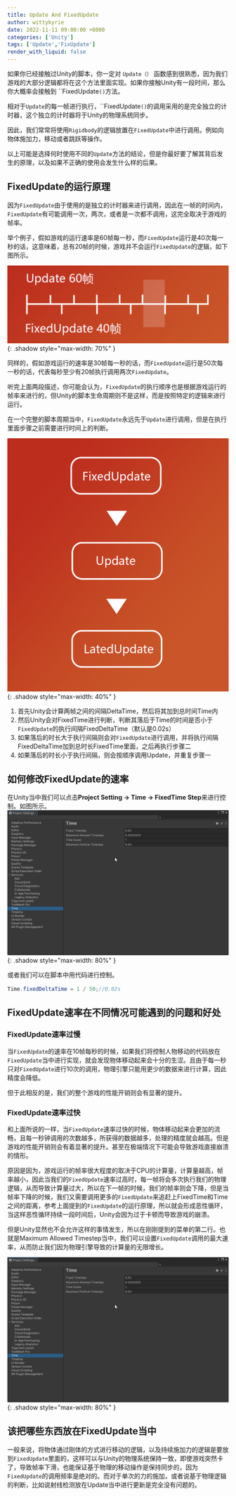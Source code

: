 ```yaml
---
title: Update And FixedUpdate
author: wittykyrie
date: 2022-11-11 09:00:00 +0800
categories: ['Unity']
tags: ['Update','FixUpdate']
render_with_liquid: false
---
```


如果你已经接触过Unity的脚本，你一定对 `Update（）` 函数感到很熟悉，因为我们游戏的大部分逻辑都将在这个方法里面实现。如果你接触Unity有一段时间，那么你大概率会接触到 ``FixedUpdate`()`方法。

相对于`Update`的每一帧进行执行，``FixedUpdate`()`的调用采用的是完全独立的计时器，这个独立的计时器将于Unity的物理系统同步。

因此，我们常常将使用`Rigidbody`的逻辑放置在`FixedUpdate`中进行调用。例如向物体施加力，移动或者跳跃等操作。

以上可能是选择何时使用不同的`Update`方法的结论，但是你最好要了解其背后发生的原理，以及如果不正确的使用会发生什么样的后果。

## FixedUpdate的运行原理

因为`FixedUpdate`由于使用的是独立的计时器来进行调用，因此在一帧的时间内，`FixedUpdate`有可能调用一次，两次，或者是一次都不调用，这完全取决于游戏的帧率。

举个例子，假如游戏的运行速率是60帧每一秒，而`FixedUpdate`运行是40次每一秒的话，这意味着，总有20帧的时候，游戏并不会运行`FixedUpdate`的逻辑，如下图所示。

![Alt text](/assets/2022-11-21/2.png){: .shadow style="max-width: 70%" }

同样的，假如游戏运行的速率是30帧每一秒的话，而`FixedUpdate`运行是50次每一秒的话，代表每秒至少有20帧执行调用两次`FixedUpdate`。

听完上面两段描述，你可能会认为，`FixedUpdate`的执行顺序也是根据游戏运行的帧率来进行的，但Unity的脚本生命周期则不是这样，而是按照特定的逻辑来进行运行。

在一个完整的脚本周期当中，`FixedUpdate`永远先于`Update`进行调用，但是在执行里面步骤之前需要进行时间上的判断。

![Alt text](/assets/2022-11-21/1.png){: .shadow style="max-width: 40%" }

1. 首先Unity会计算两帧之间的间隔DeltaTime，然后将其加到总时间Time内
2. 然后Unity会对FixedTime进行判断，判断其落后于Time的时间是否小于`FixedUpdate`的执行间隔FixedDeltaTime（默认是0.02s）
3. 如果落后的时长大于执行间隔则会对`FixedUpdate`进行调用，并将执行间隔FixedDeltaTime加到总时长FixedTime里面，之后再执行步骤二
4. 如果落后的时长小于执行间隔，则会按顺序调用Update，并重复步骤一

## 如何修改FixedUpdate的速率

在Unity当中我们可以点击**Project Setting -> Time -> FixedTime Step**来进行控制。如图所示。
![Alt text](/assets/2022-11-21/3.png){: .shadow style="max-width: 80%" }

或者我们可以在脚本中用代码进行控制。

```c#
Time.fixedDeltaTime = 1 / 50;//0.02s
```

## FixedUpdate速率在不同情况可能遇到的问题和好处

### FixedUpdate速率过慢

当`FixedUpdate`的速率在10帧每秒的时候，如果我们将控制人物移动的代码放在`FixedUpdate`当中进行实现，就会发现物体移动起来会十分的生涩。且由于每一秒只对`FixedUpdate`进行10次的调用，物理引擎只能用更少的数据来进行计算，因此精度会降低。

但于此相反的是，我们的整个游戏的性能开销则会有显著的提升。

### FixedUpdate速率过快

和上面所说的一样，当`FixedUpdate`速率过快的时候，物体移动起来会更加的流畅，且每一秒钟调用的次数越多，所获得的数据越多，处理的精度就会越高。但是游戏的性能开销则会有着显著的提升。甚至在极端情况下可能会导致游戏直接崩溃的情形。

原因是因为，游戏运行的帧率很大程度的取决于CPU的计算量，计算量越高，帧率越小，因此当我们的`FixedUpdate`速率过高时，每一帧将会多次执行我们的物理逻辑，从而导致计算量过大，所以在下一帧的时候，我们的帧率则会下降，但是当帧率下降的时候，我们又需要调用更多的`FixedUpdate`来追赶上FixedTime和Time之间的距离，参考上面提到的`FixedUpdate`的运行原理，所以就会形成恶性循环，当这样恶性循环持续一段时间后，Unity会因为过于卡顿而导致游戏的崩溃。

但是Unity显然也不会允许这样的事情发生，所以在刚刚提到的菜单的第二行。也就是Maximum Allowed Timestep当中，我们可以设置`FixedUpdate`调用的最大速率，从而防止我们因为物理引擎导致的计算量的无限增长。

![Alt text](/assets/2022-11-21/3.png){: .shadow style="max-width: 80%" }

## 该把哪些东西放在FixedUpdate当中

一般来说，将物体通过刚体的方式进行移动的逻辑，以及持续施加力的逻辑是要放到`FixedUpdate`里面的，这样可以与Unity的物理系统保持一致，即使游戏突然卡了，导致帧率下滑，也能保证基于物理的移动操作是保持同步的，因为`FixedUpdate`的调用频率是绝对的。而对于单次的力的施加，或者说基于物理逻辑的判断，比如说射线检测放在Update当中进行更新是完全没有问题的。

